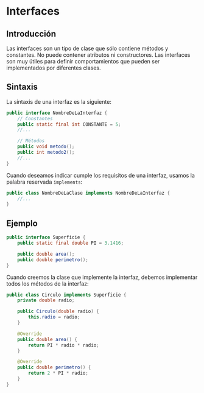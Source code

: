# Interfaces

## Introducción

Las interfaces son un tipo de clase que sólo contiene métodos y constantes. No puede contener atributos ni constructores. Las interfaces son muy útiles para definir comportamientos que pueden ser implementados por diferentes clases.

## Sintaxis

La sintaxis de una interfaz es la siguiente:

```java
public interface NombreDeLaInterfaz {
    // Constantes
    public static final int CONSTANTE = 5;
    //...

    // Métodos
    public void metodo();
    public int metodo2();
    //...
}
```

Cuando deseamos indicar cumple los requisitos de una interfaz, usamos la palabra reservada `implements`:

```java
public class NombreDeLaClase implements NombreDeLaInterfaz {
    //...
}
```

## Ejemplo

```java
public interface Superficie {
    public static final double PI = 3.1416;

    public double area();
    public double perimetro();
}
```

Cuando creemos la clase que implemente la interfaz, debemos implementar todos los métodos de la interfaz:


```java
public class Circulo implements Superficie {
    private double radio;

    public Circulo(double radio) {
        this.radio = radio;
    }

    @Override
    public double area() {
        return PI * radio * radio;
    }

    @Override
    public double perimetro() {
        return 2 * PI * radio;
    }
}
```
